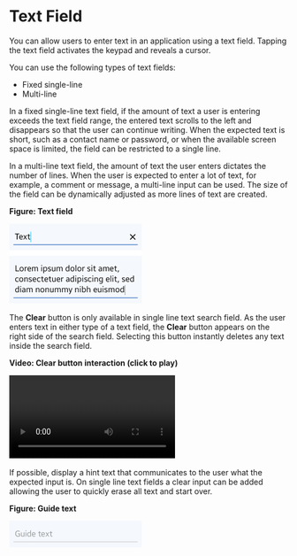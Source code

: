 # Text Field

You can allow users to enter text in an application using a text field. Tapping the text field activates the keypad and reveals a cursor.

You can use the following types of text fields:

-   Fixed single-line
-   Multi-line

In a fixed single-line text field, if the amount of text a user is entering exceeds the text field range, the entered text scrolls to the left and disappears so that the user can continue writing. When the expected text is short, such as a contact name or password, or when the available screen space is limited, the field can be restricted to a single line.

In a multi-line text field, the amount of text the user enters dictates the number of lines. When the user is expected to enter a lot of text, for example, a comment or message, a multi-line input can be used. The size of the field can be dynamically adjusted as more lines of text are created.

**Figure: Text field**

<img alt="" height="144" src="media/lorem_ipsum.png" width="240" />

The **Clear** button is only available in single line text search field. As the user enters text in either type of a text field, the **Clear** button appears on the right side of the search field. Selecting this button instantly deletes any text inside the search field.

**Video: Clear button interaction (click to play)**

<video controls>
  <source src="media/designlibrary_02.mp4" type=video/mp4>
</video>

If possible, display a hint text that communicates to the user what the expected input is. On single line text fields a clear input can be added allowing the user to quickly erase all text and start over.

**Figure: Guide text**

<img alt="" height="48" src="media/tizen-lite-ux-design-guide_designlibrary_v1.1_140922_core_24.png" width="240" />
